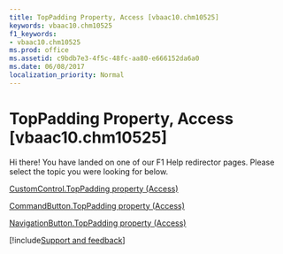 ```yaml
---
title: TopPadding Property, Access [vbaac10.chm10525]
keywords: vbaac10.chm10525
f1_keywords:
- vbaac10.chm10525
ms.prod: office
ms.assetid: c9bdb7e3-4f5c-48fc-aa80-e666152da6a0
ms.date: 06/08/2017
localization_priority: Normal
---
```



# TopPadding Property, Access [vbaac10.chm10525]

Hi there! You have landed on one of our F1 Help redirector pages. Please select the topic you were looking for below.

[CustomControl.TopPadding property (Access)](http://msdn.microsoft.com/library/77604178-a2b7-9ad9-2a2d-91d60843c31c%28Office.15%29.aspx)

[CommandButton.TopPadding property (Access)](http://msdn.microsoft.com/library/475398a6-ab75-1e39-12dc-ba7056b8caa0%28Office.15%29.aspx)

[NavigationButton.TopPadding property (Access)](http://msdn.microsoft.com/library/05088d34-eae7-bc0e-314b-cd8640c9ed0b%28Office.15%29.aspx)

[!include[Support and feedback](~/includes/feedback-boilerplate.md)]